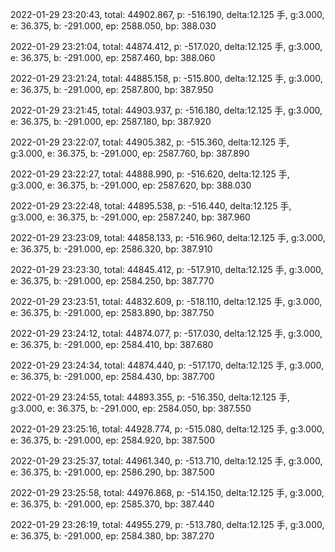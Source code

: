 2022-01-29 23:20:43, total: 44902.867, p: -516.190, delta:12.125 手, g:3.000, e: 36.375, b: -291.000, ep: 2588.050, bp: 388.030

2022-01-29 23:21:04, total: 44874.412, p: -517.020, delta:12.125 手, g:3.000, e: 36.375, b: -291.000, ep: 2587.460, bp: 388.060

2022-01-29 23:21:24, total: 44885.158, p: -515.800, delta:12.125 手, g:3.000, e: 36.375, b: -291.000, ep: 2587.800, bp: 387.950

2022-01-29 23:21:45, total: 44903.937, p: -516.180, delta:12.125 手, g:3.000, e: 36.375, b: -291.000, ep: 2587.180, bp: 387.920

2022-01-29 23:22:07, total: 44905.382, p: -515.360, delta:12.125 手, g:3.000, e: 36.375, b: -291.000, ep: 2587.760, bp: 387.890

2022-01-29 23:22:27, total: 44888.990, p: -516.620, delta:12.125 手, g:3.000, e: 36.375, b: -291.000, ep: 2587.620, bp: 388.030

2022-01-29 23:22:48, total: 44895.538, p: -516.440, delta:12.125 手, g:3.000, e: 36.375, b: -291.000, ep: 2587.240, bp: 387.960

2022-01-29 23:23:09, total: 44858.133, p: -516.960, delta:12.125 手, g:3.000, e: 36.375, b: -291.000, ep: 2586.320, bp: 387.910

2022-01-29 23:23:30, total: 44845.412, p: -517.910, delta:12.125 手, g:3.000, e: 36.375, b: -291.000, ep: 2584.250, bp: 387.770

2022-01-29 23:23:51, total: 44832.609, p: -518.110, delta:12.125 手, g:3.000, e: 36.375, b: -291.000, ep: 2583.890, bp: 387.750

2022-01-29 23:24:12, total: 44874.077, p: -517.030, delta:12.125 手, g:3.000, e: 36.375, b: -291.000, ep: 2584.410, bp: 387.680

2022-01-29 23:24:34, total: 44874.440, p: -517.170, delta:12.125 手, g:3.000, e: 36.375, b: -291.000, ep: 2584.430, bp: 387.700

2022-01-29 23:24:55, total: 44893.355, p: -516.350, delta:12.125 手, g:3.000, e: 36.375, b: -291.000, ep: 2584.050, bp: 387.550

2022-01-29 23:25:16, total: 44928.774, p: -515.080, delta:12.125 手, g:3.000, e: 36.375, b: -291.000, ep: 2584.920, bp: 387.500

2022-01-29 23:25:37, total: 44961.340, p: -513.710, delta:12.125 手, g:3.000, e: 36.375, b: -291.000, ep: 2586.290, bp: 387.500

2022-01-29 23:25:58, total: 44976.868, p: -514.150, delta:12.125 手, g:3.000, e: 36.375, b: -291.000, ep: 2585.370, bp: 387.440

2022-01-29 23:26:19, total: 44955.279, p: -513.780, delta:12.125 手, g:3.000, e: 36.375, b: -291.000, ep: 2584.380, bp: 387.270